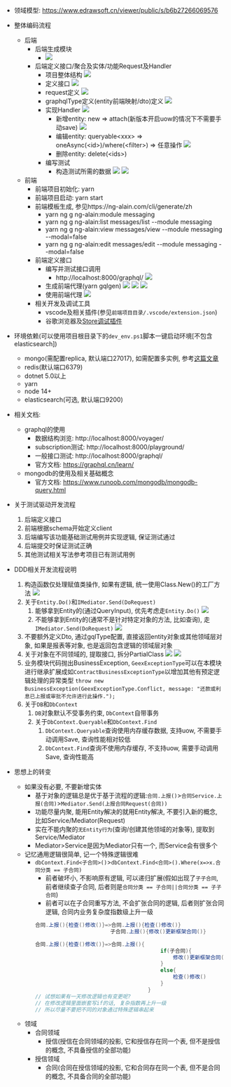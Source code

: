 - 领域模型: https://www.edrawsoft.cn/viewer/public/s/b6b27266069576
- 整体编码流程
    - 后端
        - 后端生成模块
            - ![](images/2021-08-10-11-50-07.png)
        - 后端定义接口/聚合及实体/功能Request及Handler
            - 项目整体结构
                ![](images/2021-08-10-12-11-32.png)
            - 定义接口
                ![](images/接口定义.png)
            - request定义
                ![](images/request定义.png)
            - graphqlType定义(entity前端映射/dto)定义
                ![](images/entity前端映射.png)
            - 实现Handler
                ![](images/实现handler.png)
                - 新增entity: new => attach(新版本开启uow的情况下不需要手动save)
                ![](images/新增entity.png)
                - 编辑entity: queryable\<xxx> => oneAsync(\<id>)/where(\<filter>) => 任意操作
                ![](images/编辑entity1.png)
                - 删除entity: delete(\<ids>)
            - 编写测试
                - 构造测试所需的数据
                ![](images/TestData说明.png)
                ![](images/mock外部模块功能及fact测试.png)
    - 前端
        - 前端项目初始化: yarn
        - 前端项目启动: yarn start
        - 前端模板生成, 参见https://ng-alain.com/cli/generate/zh
            - yarn ng g ng-alain:module messaging
            - yarn ng g ng-alain:list messages/list --module messaging
            - yarn ng g ng-alain:view messages/view --module messaging --modal=false
            - yarn ng g ng-alain:edit messages/edit --module messaging --modal=false
        - 前端定义接口
            - 编写并测试接口调用
                - http://localhost:8000/graphql/
                ![](images/playground介绍.png) 
            - 生成前端代理(yarn gqlgen)
                ![](images/前端代理document.png)
                ![](images/生成前端代理.png)
                ![](images/生成的前端代理文件.png)
            - 使用前端代理
                ![](images/使用前端代理.png)
        - 相关开发及调试工具
            - vscode及相关插件(参见`前端项目目录/.vscode/extension.json`)
            - 谷歌浏览器及[Store调试插件](https://chrome.google.com/webstore/detail/redux-devtools/lmhkpmbekcpmknklioeibfkpmmfibljd)
- 环境依赖(可以使用项目根目录下的`dev_env.ps1`脚本一键启动环境[不包含elasticsearch])
    - mongo(需配置replica, 默认端口27017), 如需配置多实例, 参考[这篇文章](https://blog.csdn.net/wang805447391/article/details/86538538)
    - redis(默认端口6379)
    - dotnet 5.0以上
    - yarn
    - node 14+
    - elasticsearch(可选, 默认端口9200)
- 相关文档:
    - graphql的使用
        - 数据结构浏览: http://localhost:8000/voyager/
        - subscription测试: http://localhost:8000/playground/
        - 一般接口测试: http://localhost:8000/graphql/
        - 官方文档: https://graphql.cn/learn/
    - mongodb的使用及相关基础概念
        - 官方文档: https://www.runoob.com/mongodb/mongodb-query.html
- 关于测试驱动开发流程
    1. 后端定义接口
    2. 前端根据schema开始定义client
    3. 后端编写该功能基础测试用例并实现逻辑, 保证测试通过
    4. 后端提交时保证测试正确
    5. 其他测试相关写法参考项目已有测试用例

- DDD相关开发流程说明
    1. 构造函数仅处理赋值类操作, 如果有逻辑, 统一使用Class.New()的工厂方法
        ![](images/工厂方法.png)
    2. 关于`Entity.Do()`和`IMediator.Send(DoRequest)`
        1. 能够拿到Entity的(通过QueryInput), 优先考虑走`Entity.Do()`
            ![](images/接口方法定义.png)
        2. 不能够拿到Entity的(通常不是针对特定对象的方法, 比如查询), 走`IMediator.Send(DoRequest)`
            ![](images/request跨领域调用.png) 
    3. 不要额外定义Dto, 通过gqlType配置, 直接返回entity对象或其他领域层对象, 如果是报表等对象, 也是返回包含逻辑的领域层对象
    4. 关于对象在不同领域的, 提取接口, 拆分PartialClass
        ![](images/领域投影拆分.png)
        ![](images/领域投影拆分1.png)
    5. 业务模块代码抛出BusinessException, `GeexExceptionType`可以在本模块进行继承扩展成如`ContractBusinessExceptionType`以增加其他有预定逻辑处理的异常类型
        `throw new BusinessException(GeexExceptionType.Conflict, message: "还款或利息已上报或审批不允许进行此操作.");`
    6. 关于`DB`和`DbContext`
        1. `DB`对象默认不受事务约束, `DbContext`自带事务
        2. 关于`DbContext.Queryable`和`DbContext.Find`
            1. `DbContext.Queryable`查询使用内存缓存数据, 支持uow, 不需要手动调用Save, 查询性能相对较低
            2. `DbContext.Find`查询不使用内存缓存, 不支持uow, 需要手动调用Save, 查询性能高
- 思想上的转变
    - 如果没有必要, 不要新增实体
        - 基于对象的逻辑总是优于基于流程的逻辑:`合同.上报()`>`合同Service.上报(合同)`>`Mediator.Send(上报合同Request(合同))`
        - 功能尽量内聚, 能用Entity解决的就用Entity解决, 不要引入新的概念, 比如Service/Mediator(Request)
        - 实在不能内聚的`无Entity行为`(查询/创建其他领域的对象等), 提取到Service/Mediator
        - Mediator>Service是因为Mediator只有一个, 而Service会有很多个
    - 记忆通用逻辑很简单, 记一个特殊逻辑很难
        - `dbContext.Find<子合同>()`>`dbContext.Find<合同>().Where(x=>x.合同分类 == 子合同)`
            - 前者破坏小, 不影响原有逻辑, 可以递归扩展(假如出现了`子子合同`, 前者继续查子合同, 后者则是`合同分类 == 子合同||合同分类 == 子子合同`)
            - 前者可以在子合同重写方法, 不会扩张合同的逻辑, 后者则扩张合同逻辑, 合同内业务复杂度指数级上升一级
            ``` C#
            合同.上报(){检查()修改()}=>合同.上报(){检查()修改()}
                                    子合同.上报(){修改()更新框架合同()}
            
            合同.上报(){检查()修改()}=>合同.上报(){
                                                    if(子合同){
                                                        修改()更新框架合同()
                                                    }
                                                    else{
                                                        检查()修改()
                                                    }
                                                }
            // 试想如果有一天修改逻辑也有变更呢? 
            // 在修改逻辑里面嵌套写if的话, 复杂指数再上升一级
            // 所以尽量不要把不同的对象通过特殊逻辑串起来
            ```
    - 领域
        - 合同领域
            - 授信(授信在合同领域的投影, 它和授信存在同一个表, 但不是授信的概念, 不具备授信的全部功能)
        - 授信领域
            - 合同(合同在授信领域的投影, 它和合同存在同一个表, 但不是合同的概念, 不具备合同的全部功能)
